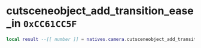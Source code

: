 # cutsceneobject_add_transition_ease_in `0xCC61CC5F`

```lua
local result --[[ number ]] = natives.camera.cutsceneobject_add_transition_ease_in(_unk0 --[[ number ]], _unk1 --[[ number ]], _unk2 --[[ number ]], _unk3 --[[ number ]], _unk4 --[[ number ]], _unk5 --[[ number ]])
```